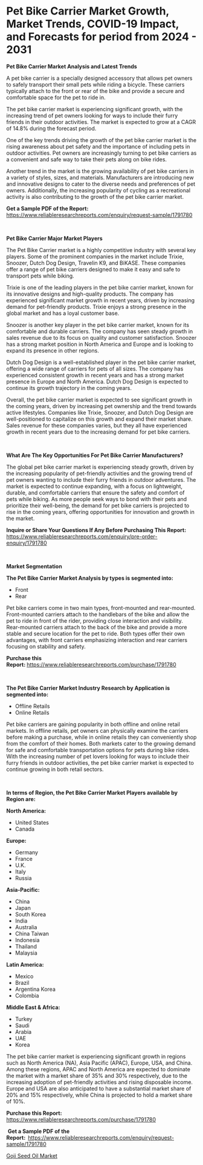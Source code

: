<p><h1>Pet Bike Carrier Market Growth, Market Trends, COVID-19 Impact, and Forecasts for period from 2024 - 2031</h1></p><p><strong>Pet Bike Carrier Market Analysis and Latest Trends</strong></p>
<p><p>A pet bike carrier is a specially designed accessory that allows pet owners to safely transport their small pets while riding a bicycle. These carriers typically attach to the front or rear of the bike and provide a secure and comfortable space for the pet to ride in. </p><p>The pet bike carrier market is experiencing significant growth, with the increasing trend of pet owners looking for ways to include their furry friends in their outdoor activities. The market is expected to grow at a CAGR of 14.8% during the forecast period. </p><p>One of the key trends driving the growth of the pet bike carrier market is the rising awareness about pet safety and the importance of including pets in outdoor activities. Pet owners are increasingly turning to pet bike carriers as a convenient and safe way to take their pets along on bike rides. </p><p>Another trend in the market is the growing availability of pet bike carriers in a variety of styles, sizes, and materials. Manufacturers are introducing new and innovative designs to cater to the diverse needs and preferences of pet owners. Additionally, the increasing popularity of cycling as a recreational activity is also contributing to the growth of the pet bike carrier market.</p></p>
<p><strong>Get a Sample PDF of the Report:&nbsp;</strong> <a href="https://www.reliableresearchreports.com/enquiry/request-sample/1791780">https://www.reliableresearchreports.com/enquiry/request-sample/1791780</a></p>
<p>&nbsp;</p>
<p><strong>Pet Bike Carrier Major Market Players</strong></p>
<p><p>The Pet Bike Carrier market is a highly competitive industry with several key players. Some of the prominent companies in the market include Trixie, Snoozer, Dutch Dog Design, Travelin K9, and BiKASE. These companies offer a range of pet bike carriers designed to make it easy and safe to transport pets while biking.</p><p>Trixie is one of the leading players in the pet bike carrier market, known for its innovative designs and high-quality products. The company has experienced significant market growth in recent years, driven by increasing demand for pet-friendly products. Trixie enjoys a strong presence in the global market and has a loyal customer base.</p><p>Snoozer is another key player in the pet bike carrier market, known for its comfortable and durable carriers. The company has seen steady growth in sales revenue due to its focus on quality and customer satisfaction. Snoozer has a strong market position in North America and Europe and is looking to expand its presence in other regions.</p><p>Dutch Dog Design is a well-established player in the pet bike carrier market, offering a wide range of carriers for pets of all sizes. The company has experienced consistent growth in recent years and has a strong market presence in Europe and North America. Dutch Dog Design is expected to continue its growth trajectory in the coming years.</p><p>Overall, the pet bike carrier market is expected to see significant growth in the coming years, driven by increasing pet ownership and the trend towards active lifestyles. Companies like Trixie, Snoozer, and Dutch Dog Design are well-positioned to capitalize on this growth and expand their market share. Sales revenue for these companies varies, but they all have experienced growth in recent years due to the increasing demand for pet bike carriers.</p></p>
<p>&nbsp;</p>
<p><strong>What Are The Key Opportunities For Pet Bike Carrier Manufacturers?</strong></p>
<p><p>The global pet bike carrier market is experiencing steady growth, driven by the increasing popularity of pet-friendly activities and the growing trend of pet owners wanting to include their furry friends in outdoor adventures. The market is expected to continue expanding, with a focus on lightweight, durable, and comfortable carriers that ensure the safety and comfort of pets while biking. As more people seek ways to bond with their pets and prioritize their well-being, the demand for pet bike carriers is projected to rise in the coming years, offering opportunities for innovation and growth in the market.</p></p>
<p><strong>Inquire or Share Your Questions If Any Before Purchasing This Report:</strong> <a href="https://www.reliableresearchreports.com/enquiry/pre-order-enquiry/1791780">https://www.reliableresearchreports.com/enquiry/pre-order-enquiry/1791780</a></p>
<p>&nbsp;</p>
<p><strong>Market Segmentation</strong></p>
<p><strong>The Pet Bike Carrier Market Analysis by types is segmented into:</strong></p>
<p><ul><li>Front</li><li>Rear</li></ul></p>
<p><p>Pet bike carriers come in two main types, front-mounted and rear-mounted. Front-mounted carriers attach to the handlebars of the bike and allow the pet to ride in front of the rider, providing close interaction and visibility. Rear-mounted carriers attach to the back of the bike and provide a more stable and secure location for the pet to ride. Both types offer their own advantages, with front carriers emphasizing interaction and rear carriers focusing on stability and safety.</p></p>
<p><strong>Purchase this Report:&nbsp;</strong><a href="https://www.reliableresearchreports.com/purchase/1791780">https://www.reliableresearchreports.com/purchase/1791780</a></p>
<p>&nbsp;</p>
<p><strong>The Pet Bike Carrier Market Industry Research by Application is segmented into:</strong></p>
<p><ul><li>Offline Retails</li><li>Online Retails</li></ul></p>
<p><p>Pet bike carriers are gaining popularity in both offline and online retail markets. In offline retails, pet owners can physically examine the carriers before making a purchase, while in online retails they can conveniently shop from the comfort of their homes. Both markets cater to the growing demand for safe and comfortable transportation options for pets during bike rides. With the increasing number of pet lovers looking for ways to include their furry friends in outdoor activities, the pet bike carrier market is expected to continue growing in both retail sectors.</p></p>
<p>&nbsp;</p>
<p><strong>In terms of Region, the Pet Bike Carrier Market Players available by Region are:</strong></p>
<p>
    <p> <strong> North America: </strong>
        <ul>
            <li>United States</li>
            <li>Canada</li>
        </ul>
        </p> 
    <p> <strong> Europe: </strong>
        <ul>
            <li>Germany</li>
            <li>France</li>
            <li>U.K.</li>
            <li>Italy</li>
            <li>Russia</li>
        </ul>
        </p> 
    <p> <strong> Asia-Pacific: </strong>
        <ul>
            <li>China</li>
            <li>Japan</li>
            <li>South Korea</li>
            <li>India</li>
            <li>Australia</li>
            <li>China Taiwan</li>
            <li>Indonesia</li>
            <li>Thailand</li>
            <li>Malaysia</li>
        </ul>
        </p> 
    <p> <strong> Latin America: </strong>
        <ul>
            <li>Mexico</li>
            <li>Brazil</li>
            <li>Argentina Korea</li>
            <li>Colombia</li>
        </ul>
        </p> 
    <p> <strong> Middle East & Africa: </strong>
        <ul>
            <li>Turkey</li>
            <li>Saudi</li>
            <li>Arabia</li>
            <li>UAE</li>
            <li>Korea</li>
        </ul>
    </p>
    </p>
<p><p>The pet bike carrier market is experiencing significant growth in regions such as North America (NA), Asia Pacific (APAC), Europe, USA, and China. Among these regions, APAC and North America are expected to dominate the market with a market share of 35% and 30% respectively, due to the increasing adoption of pet-friendly activities and rising disposable income. Europe and USA are also anticipated to have a substantial market share of 20% and 15% respectively, while China is projected to hold a market share of 10%.</p></p>
<p><strong>Purchase this Report: </strong><a href="https://www.reliableresearchreports.com/purchase/1791780">https://www.reliableresearchreports.com/purchase/1791780</a></p>
<p>&nbsp;<strong>Get a Sample PDF of the Report:&nbsp;&nbsp;</strong><a href="https://www.reliableresearchreports.com/enquiry/request-sample/1791780">https://www.reliableresearchreports.com/enquiry/request-sample/1791780</a></p>
<p><strong></strong></p>
<p><p><a href="https://github.com/mabutironaldo/Market-Research-Report-List-3/blob/main/goji-seed-oil-market.md">Goji Seed Oil Market</a></p></p>